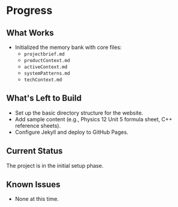 # Progress

## What Works
- Initialized the memory bank with core files:
    - `projectbrief.md`
    - `productContext.md`
    - `activeContext.md`
    - `systemPatterns.md`
    - `techContext.md`

## What's Left to Build
- Set up the basic directory structure for the website.
- Add sample content (e.g., Physics 12 Unit 5 formula sheet, C++ reference sheets).
- Configure Jekyll and deploy to GitHub Pages.

## Current Status
The project is in the initial setup phase.

## Known Issues
- None at this time.
